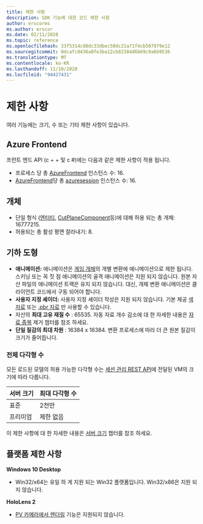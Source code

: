 ```yaml
---
title: 제한 사항
description: SDK 기능에 대한 코드 제한 사항
author: erscorms
ms.author: erscor
ms.date: 02/11/2020
ms.topic: reference
ms.openlocfilehash: 33f5314c80dc33dbec50dc21a71f4cb507979e12
ms.sourcegitcommit: 0dcafc8436a0fe3ba12cb82384d6b69c9a6b9536
ms.translationtype: MT
ms.contentlocale: ko-KR
ms.lasthandoff: 11/10/2020
ms.locfileid: "94427431"
---
```

# <a name="limitations"></a>제한 사항

여러 기능에는 크기, 수 또는 기타 제한 사항이 있습니다.

## <a name="azure-frontend"></a>Azure Frontend

프런트 엔드 API (c + + 및 c #)에는 다음과 같은 제한 사항이 적용 됩니다.
* 프로세스 당 총 [AzureFrontend](/dotnet/api/microsoft.azure.remoterendering.azurefrontend) 인스턴스 수: 16.
* [AzureFrontend](/dotnet/api/microsoft.azure.remoterendering.azurefrontend)당 총 [azuresession](/dotnet/api/microsoft.azure.remoterendering.azuresession) 인스턴스 수: 16.

## <a name="objects"></a>개체

* 단일 형식 ([엔터티](../concepts/entities.md), [CutPlaneComponent](../overview/features/cut-planes.md)등)에 대해 허용 되는 총 개체: 16777215.
* 허용되는 총 활성 평면 잘라내기: 8.

## <a name="geometry"></a>기하 도형

* **애니메이션:** 애니메이션은 [게임 개체](../concepts/entities.md)의 개별 변환에 애니메이션으로 제한 됩니다. 스키닝 또는 꼭 짓 점 애니메이션의 골격 애니메이션은 지원 되지 않습니다. 원본 자산 파일의 애니메이션 트랙은 유지 되지 않습니다. 대신, 개체 변환 애니메이션은 클라이언트 코드에서 구동 되어야 합니다.
* **사용자 지정 셰이더:** 사용자 지정 셰이더 작성은 지원 되지 않습니다. 기본 제공 [색 자료](../overview/features/color-materials.md) 또는 [.pbr 자료](../overview/features/pbr-materials.md) 만 사용할 수 있습니다.
* 자산의 **최대 고유 재질 수** : 65535. 자동 자료 개수 감소에 대 한 자세한 내용은 [자료 중복](../how-tos/conversion/configure-model-conversion.md#material-de-duplication) 제거 챕터를 참조 하세요.
* **단일 질감의 최대 차원** : 16384 x 16384. 변환 프로세스에 따라 더 큰 원본 질감이 크기가 줄어듭니다.

### <a name="overall-number-of-polygons"></a>전체 다각형 수

모든 로드된 모델의 허용 가능한 다각형 수는 [세션 관리 REST API](../how-tos/session-rest-api.md#create-a-session)에 전달된 VM의 크기에 따라 다릅니다.

| 서버 크기 | 최대 다각형 수 |
|:--------|:------------------|
|표준| 2천만 |
|프리미엄| 제한 없음 |

이 제한 사항에 대 한 자세한 내용은 [서버 크기](../reference/vm-sizes.md) 챕터를 참조 하세요.

## <a name="platform-limitations"></a>플랫폼 제한 사항

**Windows 10 Desktop**

* Win32/x64는 유일 하 게 지원 되는 Win32 플랫폼입니다. Win32/x86은 지원 되지 않습니다.

**HoloLens 2**

* [PV 카메라에서 렌더링](/windows/mixed-reality/mixed-reality-capture-for-developers#render-from-the-pv-camera-opt-in) 기능은 지원되지 않습니다.